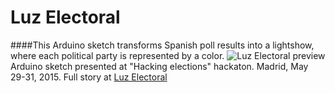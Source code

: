 # Luz Electoral
####This Arduino sketch transforms Spanish poll results into a lightshow, where each political party is represented by a color.
![Luz Electoral preview](https://d262ilb51hltx0.cloudfront.net/max/1400/1*oFWYaL3qXodlA8JSbVWoOw.jpeg)
Arduino sketch presented at "Hacking elections" hackaton. Madrid, May 29-31, 2015.
Full story at [Luz Electoral](https://medium.com/@kokuma/luz-electoral-f4b9903daec5)

